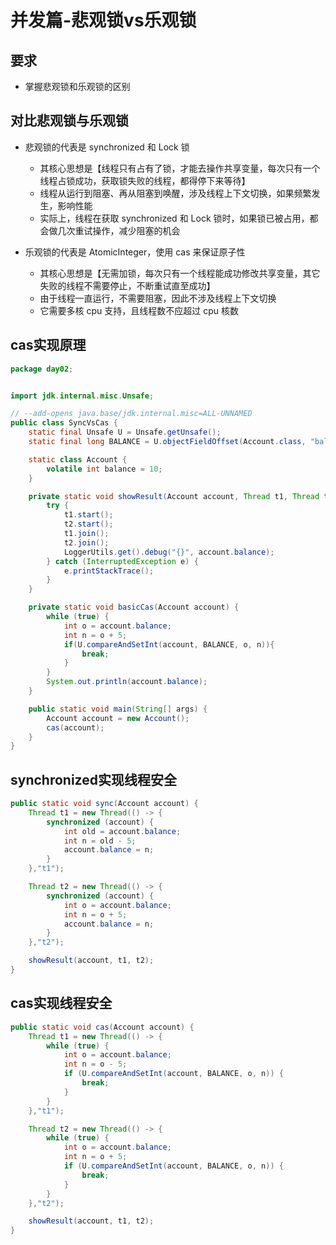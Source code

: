 # 并发篇-悲观锁vs乐观锁

## 要求

* 掌握悲观锁和乐观锁的区别

## 对比悲观锁与乐观锁

* 悲观锁的代表是 synchronized 和 Lock 锁
  * 其核心思想是【线程只有占有了锁，才能去操作共享变量，每次只有一个线程占锁成功，获取锁失败的线程，都得停下来等待】
  * 线程从运行到阻塞、再从阻塞到唤醒，涉及线程上下文切换，如果频繁发生，影响性能
  * 实际上，线程在获取 synchronized 和 Lock 锁时，如果锁已被占用，都会做几次重试操作，减少阻塞的机会

* 乐观锁的代表是 AtomicInteger，使用 cas 来保证原子性
  * 其核心思想是【无需加锁，每次只有一个线程能成功修改共享变量，其它失败的线程不需要停止，不断重试直至成功】
  * 由于线程一直运行，不需要阻塞，因此不涉及线程上下文切换
  * 它需要多核 cpu 支持，且线程数不应超过 cpu 核数


## cas实现原理

```java
package day02;


import jdk.internal.misc.Unsafe;

// --add-opens java.base/jdk.internal.misc=ALL-UNNAMED
public class SyncVsCas {
    static final Unsafe U = Unsafe.getUnsafe();
    static final long BALANCE = U.objectFieldOffset(Account.class, "balance");

    static class Account {
        volatile int balance = 10;
    }

    private static void showResult(Account account, Thread t1, Thread t2) {
        try {
            t1.start();
            t2.start();
            t1.join();
            t2.join();
            LoggerUtils.get().debug("{}", account.balance);
        } catch (InterruptedException e) {
            e.printStackTrace();
        }
    }

    private static void basicCas(Account account) {
        while (true) {
            int o = account.balance;
            int n = o + 5;
            if(U.compareAndSetInt(account, BALANCE, o, n)){
                break;
            }
        }
        System.out.println(account.balance);
    }

    public static void main(String[] args) {
        Account account = new Account();
        cas(account);
    }
}

```

## synchronized实现线程安全

```java
public static void sync(Account account) {
    Thread t1 = new Thread(() -> {
        synchronized (account) {
            int old = account.balance;
            int n = old - 5;
            account.balance = n;
        }
    },"t1");

    Thread t2 = new Thread(() -> {
        synchronized (account) {
            int o = account.balance;
            int n = o + 5;
            account.balance = n;
        }
    },"t2");

    showResult(account, t1, t2);
}
```

## cas实现线程安全

```java
public static void cas(Account account) {
    Thread t1 = new Thread(() -> {
        while (true) {
            int o = account.balance;
            int n = o - 5;
            if (U.compareAndSetInt(account, BALANCE, o, n)) {
                break;
            }
        }
    },"t1");

    Thread t2 = new Thread(() -> {
        while (true) {
            int o = account.balance;
            int n = o + 5;
            if (U.compareAndSetInt(account, BALANCE, o, n)) {
                break;
            }
        }
    },"t2");

    showResult(account, t1, t2);
}
```